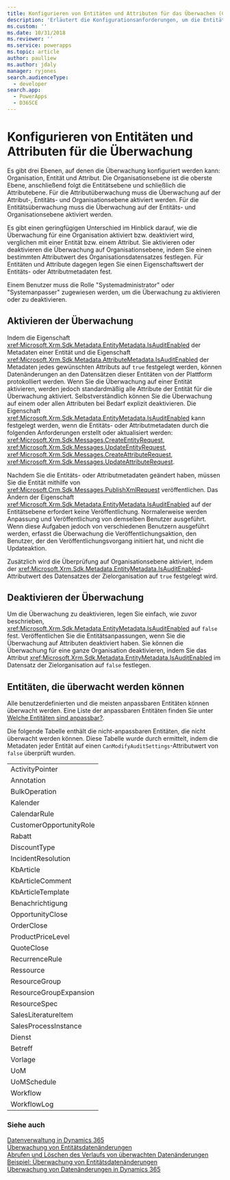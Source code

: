 ```yaml
---
title: Konfigurieren von Entitäten und Attributen für das Überwachen (Common Data Service) | Microsoft Docs
description: 'Erläutert die Konfigurationsanforderungen, um die Entitäten und Attributen für die Überwachung zu aktivieren und zu deaktivieren.'
ms.custom: ''
ms.date: 10/31/2018
ms.reviewer: ''
ms.service: powerapps
ms.topic: article
author: paulliew
ms.author: jdaly
manager: ryjones
search.audienceType:
  - developer
search.app:
  - PowerApps
  - D365CE
---
```

# <a name="configure-entities-and-attributes-for-auditing"></a>Konfigurieren von Entitäten und Attributen für die Überwachung

Es gibt drei Ebenen, auf denen die Überwachung konfiguriert werden kann: Organisation, Entität und Attribut. Die Organisationsebene ist die oberste Ebene, anschließend folgt die Entitätsebene und schließlich die Attributebene. Für die Attributüberwachung muss die Überwachung auf der Attribut-, Entitäts- und Organisationsebene aktiviert werden. Für die Entitätsüberwachung muss die Überwachung auf der Entitäts- und Organisationsebene aktiviert werden.  
  
 Es gibt einen geringfügigen Unterschied im Hinblick darauf, wie die Überwachung für eine Organisation aktiviert bzw. deaktiviert wird, verglichen mit einer Entität bzw. einem Attribut. Sie aktivieren oder deaktivieren die Überwachung auf Organisationsebene, indem Sie einen bestimmten Attributwert des Organisationsdatensatzes festlegen. Für Entitäten und Attribute dagegen legen Sie einen Eigenschaftswert der Entitäts- oder Attributmetadaten fest.  
  
 Einem Benutzer muss die Rolle "Systemadministrator" oder "Systemanpasser" zugewiesen werden, um die Überwachung zu aktivieren oder zu deaktivieren.  
  
## <a name="enabling-auditing"></a>Aktivieren der Überwachung  

 Indem die Eigenschaft <xref:Microsoft.Xrm.Sdk.Metadata.EntityMetadata.IsAuditEnabled> der Metadaten einer Entität und die Eigenschaft <xref:Microsoft.Xrm.Sdk.Metadata.AttributeMetadata.IsAuditEnabled> der Metadaten jedes gewünschten Attributs auf `true` festgelegt werden, können Datenänderungen an den Datensätzen dieser Entitäten von der Plattform protokolliert werden. Wenn Sie die Überwachung auf einer Entität aktivieren, werden jedoch standardmäßig alle Attribute der Entität für die Überwachung aktiviert. Selbstverständlich können Sie die Überwachung auf einem oder allen Attributen bei Bedarf explizit deaktivieren. Die Eigenschaft <xref:Microsoft.Xrm.Sdk.Metadata.EntityMetadata.IsAuditEnabled> kann festgelegt werden, wenn die Entitäts- oder Attributmetadaten durch die folgenden Anforderungen erstellt oder aktualisiert werden: <xref:Microsoft.Xrm.Sdk.Messages.CreateEntityRequest>, <xref:Microsoft.Xrm.Sdk.Messages.UpdateEntityRequest>, <xref:Microsoft.Xrm.Sdk.Messages.CreateAttributeRequest>, <xref:Microsoft.Xrm.Sdk.Messages.UpdateAttributeRequest>.  
  
 Nachdem Sie die Entitäts- oder Attributmetadaten geändert haben, müssen Sie die Entität mithilfe von <xref:Microsoft.Crm.Sdk.Messages.PublishXmlRequest> veröffentlichen. Das Ändern der Eigenschaft <xref:Microsoft.Xrm.Sdk.Metadata.EntityMetadata.IsAuditEnabled> auf der Entitätsebene erfordert keine Veröffentlichung. Normalerweise werden Anpassung und Veröffentlichung von demselben Benutzer ausgeführt. Wenn diese Aufgaben jedoch von verschiedenen Benutzern ausgeführt werden, erfasst die Überwachung die Veröffentlichungsaktion, den Benutzer, der den Veröffentlichungsvorgang initiiert hat, und nicht die Updateaktion.  
  
 Zusätzlich wird die Überprüfung auf Organisationsebene aktiviert, indem der <xref:Microsoft.Xrm.Sdk.Metadata.EntityMetadata.IsAuditEnabled>-Attributwert des Datensatzes der Zielorganisation auf `true` festgelegt wird.  
  
## <a name="disabling-auditing"></a>Deaktivieren der Überwachung  
 Um die Überwachung zu deaktivieren, legen Sie einfach, wie zuvor beschrieben, <xref:Microsoft.Xrm.Sdk.Metadata.EntityMetadata.IsAuditEnabled> auf `false` fest. Veröffentlichen Sie die Entitätsanpassungen, wenn Sie die Überwachung auf Attributen deaktiviert haben. Sie können die Überwachung für eine ganze Organisation deaktivieren, indem Sie das Attribut <xref:Microsoft.Xrm.Sdk.Metadata.EntityMetadata.IsAuditEnabled> im Datensatz der Zielorganisation auf `false` festlegen.  
  
## <a name="entities-that-can-be-audited"></a>Entitäten, die überwacht werden können  
 Alle benutzerdefinierten und die meisten anpassbaren Entitäten können überwacht werden. Eine Liste der anpassbaren Entitäten finden Sie unter [Welche Entitäten sind anpassbar?](/dynamics365/customer-engagement/developer/which-entities-are-customizable).  
  
 Die folgende Tabelle enthält die nicht-anpassbaren Entitäten, die nicht überwacht werden können. Diese Tabelle wurde durch ermittelt, indem die Metadaten jeder Entität auf einen `CanModifyAuditSettings`-Attributwert von `false` überprüft wurden.  
  
||  
|-|  
|ActivityPointer|  
|Annotation|  
|BulkOperation|  
|Kalender|  
|CalendarRule|  
|CustomerOpportunityRole|  
|Rabatt|  
|DiscountType|  
|IncidentResolution|  
|KbArticle|  
|KbArticleComment|  
|KbArticleTemplate|  
|Benachrichtigung|  
|OpportunityClose|  
|OrderClose|  
|ProductPriceLevel|  
|QuoteClose|  
|RecurrenceRule|  
|Ressource|  
|ResourceGroup|  
|ResourceGroupExpansion|  
|ResourceSpec|  
|SalesLiteratureItem|  
|SalesProcessInstance|  
|Dienst|  
|Betreff|  
|Vorlage|  
|UoM|  
|UoMSchedule|  
|Workflow|  
|WorkflowLog|  
  
### <a name="see-also"></a>Siehe auch  
 [Datenverwaltung in Dynamics 365](/dynamics365/customer-engagement/developer/manage-data)   
 [Überwachung von Entitätsdatenänderungen](/dynamics365/customer-engagement/developer/audit-entity-data-changes)   
 [Abrufen und Löschen des Verlaufs von überwachten Datenänderungen](retrieve-and-delete-the-history-of-audited-data-changes.md)   
 [Beispiel: Überwachung von Entitätsdatenänderungen](/dynamics365/customer-engagement/developer/sample-audit-entity-data-changes)   
 [Überwachung von Datenänderungen in Dynamics 365](/dynamics365/customer-engagement/developer/audit-entity-data-changes)